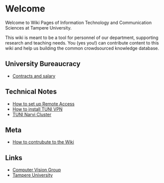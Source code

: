 # Welcome

Welcome to Wiki Pages of Information Technology and Communication Sciences at Tampere University.

This wiki is meant to be a tool for personnel of our department, supporting research and teaching needs. You (yes you!) can contribute content to this wiki and help us building the common crowdsourced knowledge database.

## University Bureaucracy
- [Contracts and salary](University-Bureaucracy/employee.md)

## Technical Notes
- [How to set up Remote Access](Technical-Notes/how-to-set-up-remote-access.md)
- [How to install TUNI VPN](Technical-Notes/install-tuni-vpn.md)
- [TUNI Narvi Cluster](Technical-Notes/tuni-narvi-cluster.md)

## Meta
- [How to contrubute to the Wiki](Meta/how-to-contribute.md)

## Links
- [Computer Vision Group](https://research.tuni.fi/vision/)
- [Tampere University](https://www.tuni.fi/en)
